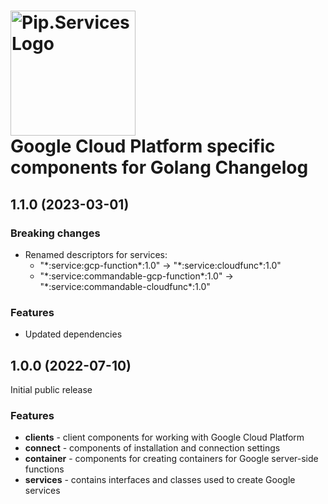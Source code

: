 # <img src="https://uploads-ssl.webflow.com/5ea5d3315186cf5ec60c3ee4/5edf1c94ce4c859f2b188094_logo.svg" alt="Pip.Services Logo" width="200"> <br/> Google Cloud Platform specific components for Golang Changelog

## <a name="1.1.0"></a> 1.1.0 (2023-03-01)

### Breaking changes
* Renamed descriptors for services:
    - "\*:service:gcp-function\*:1.0" -> "\*:service:cloudfunc\*:1.0"
    - "\*:service:commandable-gcp-function\*:1.0" -> "\*:service:commandable-cloudfunc\*:1.0"

### Features
- Updated dependencies

## <a name="1.0.0"></a> 1.0.0 (2022-07-10) 

Initial public release

### Features

- **clients** - client components for working with Google Cloud Platform
- **connect** - components of installation and connection settings
- **container** - components for creating containers for Google server-side functions
- **services** - contains interfaces and classes used to create Google services

